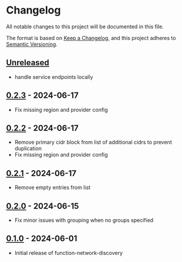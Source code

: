 # Changelog

All notable changes to this project will be documented in this file.

The format is based on [Keep a Changelog](https://keepachangelog.com/en/1.0.0/),
and this project adheres to [Semantic Versioning](https://semver.org/spec/v2.0.0.html).

## [Unreleased]

- handle service endpoints locally

## [0.2.3] - 2024-06-17

- Fix missing region and provider config

## [0.2.2] - 2024-06-17

- Remove primary cidr block from list of additional cidrs to prevent duplication
- Fix missing region and provider config

## [0.2.1] - 2024-06-17

- Remove empty entries from list

## [0.2.0] - 2024-06-15

- Fix minor issues with grouping when no groups specified

## [0.1.0] - 2024-06-01

- Initial release of function-network-discovery

[Unreleased]: https://github.com/giantswarm/crossplane-fn-network-discovery/compare/v0.2.3...HEAD
[0.2.3]: https://github.com/giantswarm/crossplane-fn-network-discovery/compare/v0.2.1...v0.2.3
[0.2.2]: https://github.com/giantswarm/crossplane-fn-network-discovery/compare/v0.2.1...v0.2.2
[0.2.1]: https://github.com/giantswarm/crossplane-fn-network-discovery/compare/v0.2.0...v0.2.1
[0.2.0]: https://github.com/giantswarm/crossplane-fn-network-discovery/releases/tag/v0.2.0
[0.1.0]: https://github.com/giantswarm/crossplane-fn-network-discovery/releases/tag/v0.1.0
